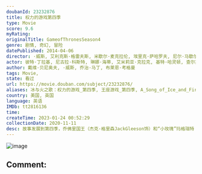 ```yaml
---
doubanId: 23232876
title: 权力的游戏第四季
type: Movie
score: 9.6
myRating: 
originalTitle: GameofThronesSeason4
genre: 剧情, 奇幻, 冒险
datePublished: 2014-04-06
director: ·威斯, 艾利克斯·格雷夫斯, 米歇尔·麦克拉伦, 埃里克·萨哈罗夫, 尼尔·马歇尔
actor: 彼特·丁拉基, 尼古拉·科斯特, 琳娜·海蒂, 艾米莉亚·克拉克, 基特·哈灵顿, 查尔斯·丹斯, 娜塔莉·多默尔, 杰克·格里森, 苏菲·特纳, 麦茜·威廉姆斯, 约翰·布莱德利, 伊萨克·亨普斯特德, 露丝·莱斯利, 克里斯托弗·海维尤, 罗伊·麦克凯恩, 格温多兰·克里斯蒂, 伊恩·格雷, 阿尔菲·艾伦, 克里斯蒂安·奈恩, 米希尔·赫伊斯曼, 艾丹·吉伦, 杰罗姆·弗林, 西贝尔·凯基莉, 朱利安·格洛弗, 伊恩·麦克尔希尼, 卡里斯·范·侯登, 诺亚·泰勒, 艾丽·肯德里克, 伊恩·比蒂, 哈弗波·朱利尔斯·比昂森, 雅各布·安德森, 塞伦·希德, 利诺·法希奥利, 马克·加蒂斯, 约瑟夫·阿尔京, 汉娜·穆雷, 塔拉·菲茨杰拉德, 黛安娜·里格, 本·克朗普顿, 鲁珀特·范西塔特, 迪恩, 保拉·戴安尼索提, 丹尼尔·纳普勒斯, 爱丽丝·休金, 尼尔·芬格尔顿, 伊恩·怀特, 乔尔·弗莱, 马克·斯坦利, 凯莉·英格拉姆, 伯恩·戈曼, 迈克尔·麦克埃尔哈顿, 杰玛·韦兰, 凯特·迪基, 因迪拉·瓦玛, 威尔·图德, 斯图尔特·马丁, 康勒斯·希尔, 利亚姆·坎宁安, 伊万·瑞恩, 佩德罗·帕斯卡, 斯蒂芬·迪兰, 菲恩·琼斯, 皮特·沃恩, 欧文·蒂尔, 娜塔莉·伊曼纽尔, 托马斯·布罗迪, 夏洛特·霍普, 安东·莱瑟, 丹尼尔·波特曼
author: 戴维·贝尼奥夫, ·威斯, 乔治·马丁, 布莱恩·考格曼
tags: Movie, 
state: 看过
url: https://movie.douban.com/subject/23232876/
aliases: 冰与火之歌：权力的游戏_第四季, 王座游戏_第四季, A_Song_of_Ice_and_Fire__Game_of_Thrones_Season_4
country: 美国, 英国
language: 英语
IMDb: tt2816136
time: 
createTime: 2023-01-24 00:52:29
collectionDate: 2020-11-11
desc: 故事发展到第四季，乔佛里国王（杰克·格里森JackGleeson饰）和“小玫瑰”玛格瑞特（娜塔莉·多默NatalieDormer饰）的盛大婚礼即将举行，“红毒蛇”马尔泰（佩德罗·帕斯卡P...
---
```


![image](p2172313849.jpg)

Comment: 
---

